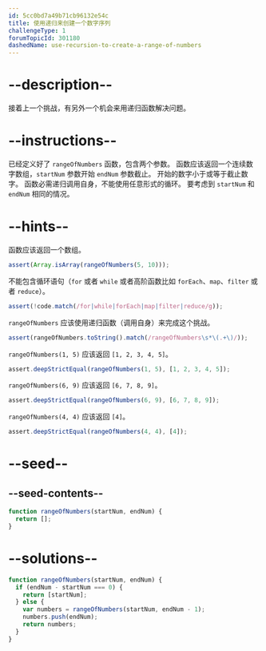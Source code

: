 ```yaml
---
id: 5cc0bd7a49b71cb96132e54c
title: 使用递归来创建一个数字序列
challengeType: 1
forumTopicId: 301180
dashedName: use-recursion-to-create-a-range-of-numbers
---
```


# --description--

接着上一个挑战，有另外一个机会来用递归函数解决问题。

# --instructions--

已经定义好了 `rangeOfNumbers` 函数，包含两个参数。 函数应该返回一个连续数字数组，`startNum` 参数开始 `endNum` 参数截止。 开始的数字小于或等于截止数字。 函数必需递归调用自身，不能使用任意形式的循环。 要考虑到 `startNum` 和 `endNum` 相同的情况。

# --hints--

函数应该返回一个数组。

```js
assert(Array.isArray(rangeOfNumbers(5, 10)));
```

不能包含循环语句（`for` 或者 `while` 或者高阶函数比如 `forEach`、`map`、`filter` 或者 `reduce`）。

```js
assert(!code.match(/for|while|forEach|map|filter|reduce/g));
```

`rangeOfNumbers` 应该使用递归函数（调用自身）来完成这个挑战。

```js
assert(rangeOfNumbers.toString().match(/rangeOfNumbers\s*\(.+\)/));
```

`rangeOfNumbers(1, 5)` 应该返回 `[1, 2, 3, 4, 5]`。

```js
assert.deepStrictEqual(rangeOfNumbers(1, 5), [1, 2, 3, 4, 5]);
```

`rangeOfNumbers(6, 9)` 应该返回 `[6, 7, 8, 9]`。

```js
assert.deepStrictEqual(rangeOfNumbers(6, 9), [6, 7, 8, 9]);
```

`rangeOfNumbers(4, 4)` 应该返回 `[4]`。

```js
assert.deepStrictEqual(rangeOfNumbers(4, 4), [4]);
```

# --seed--

## --seed-contents--

```js
function rangeOfNumbers(startNum, endNum) {
  return [];
}
```

# --solutions--

```js
function rangeOfNumbers(startNum, endNum) {
  if (endNum - startNum === 0) {
    return [startNum];
  } else {
    var numbers = rangeOfNumbers(startNum, endNum - 1);
    numbers.push(endNum);
    return numbers;
  }
}
```
